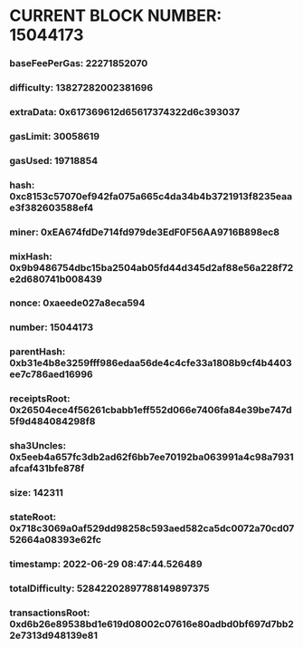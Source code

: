 # CURRENT BLOCK NUMBER: 15044173

### baseFeePerGas: 22271852070
### difficulty: 13827282002381696
### extraData: 0x617369612d65617374322d6c393037
### gasLimit: 30058619
### gasUsed: 19718854
### hash: 0xc8153c57070ef942fa075a665c4da34b4b3721913f8235eaae3f382603588ef4
### miner: 0xEA674fdDe714fd979de3EdF0F56AA9716B898ec8
### mixHash: 0x9b9486754dbc15ba2504ab05fd44d345d2af88e56a228f72e2d680741b008439
### nonce: 0xaeede027a8eca594
### number: 15044173
### parentHash: 0xb31e4b8e3259fff986edaa56de4c4cfe33a1808b9cf4b4403ee7c786aed16996
### receiptsRoot: 0x26504ece4f56261cbabb1eff552d066e7406fa84e39be747d5f9d484084298f8
### sha3Uncles: 0x5eeb4a657fc3db2ad62f6bb7ee70192ba063991a4c98a7931afcaf431bfe878f
### size: 142311
### stateRoot: 0x718c3069a0af529dd98258c593aed582ca5dc0072a70cd0752664a08393e62fc
### timestamp: 2022-06-29 08:47:44.526489
### totalDifficulty: 52842202897788149897375
### transactionsRoot: 0xd6b26e89538bd1e619d08002c07616e80adbd0bf697d7bb22e7313d948139e81

